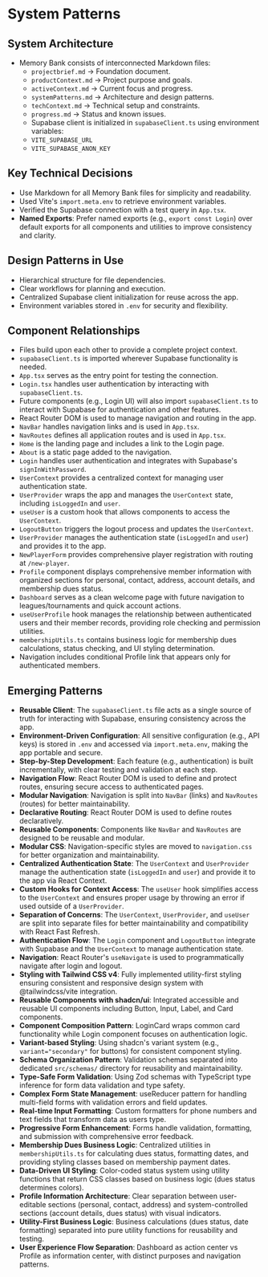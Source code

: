 # System Patterns

## System Architecture

- Memory Bank consists of interconnected Markdown files:
  - `projectbrief.md` → Foundation document.
  - `productContext.md` → Project purpose and goals.
  - `activeContext.md` → Current focus and progress.
  - `systemPatterns.md` → Architecture and design patterns.
  - `techContext.md` → Technical setup and constraints.
  - `progress.md` → Status and known issues.
  - Supabase client is initialized in `supabaseClient.ts` using environment variables:
  - `VITE_SUPABASE_URL`
  - `VITE_SUPABASE_ANON_KEY`

## Key Technical Decisions

- Use Markdown for all Memory Bank files for simplicity and readability.
- Used Vite's `import.meta.env` to retrieve environment variables.
- Verified the Supabase connection with a test query in `App.tsx`.
- **Named Exports**: Prefer named exports (e.g., `export const Login`) over default exports for all components and utilities to improve consistency and clarity.

## Design Patterns in Use

- Hierarchical structure for file dependencies.
- Clear workflows for planning and execution.
- Centralized Supabase client initialization for reuse across the app.
- Environment variables stored in `.env` for security and flexibility.

## Component Relationships

- Files build upon each other to provide a complete project context.
- `supabaseClient.ts` is imported wherever Supabase functionality is needed.
- `App.tsx` serves as the entry point for testing the connection.
- `Login.tsx` handles user authentication by interacting with `supabaseClient.ts`.
- Future components (e.g., Login UI) will also import `supabaseClient.ts` to interact with Supabase for authentication and other features.
- React Router DOM is used to manage navigation and routing in the app.
- `NavBar` handles navigation links and is used in `App.tsx`.
- `NavRoutes` defines all application routes and is used in `App.tsx`.
- `Home` is the landing page and includes a link to the Login page.
- `About` is a static page added to the navigation.
- `Login` handles user authentication and integrates with Supabase's `signInWithPassword`.
- `UserContext` provides a centralized context for managing user authentication state.
- `UserProvider` wraps the app and manages the `UserContext` state, including `isLoggedIn` and `user`.
- `useUser` is a custom hook that allows components to access the `UserContext`.
- `LogoutButton` triggers the logout process and updates the `UserContext`.
- `UserProvider` manages the authentication state (`isLoggedIn` and `user`) and provides it to the app.
- `NewPlayerForm` provides comprehensive player registration with routing at `/new-player`.
- `Profile` component displays comprehensive member information with organized sections for personal, contact, address, account details, and membership dues status.
- `Dashboard` serves as a clean welcome page with future navigation to leagues/tournaments and quick account actions.
- `useUserProfile` hook manages the relationship between authenticated users and their member records, providing role checking and permission utilities.
- `membershipUtils.ts` contains business logic for membership dues calculations, status checking, and UI styling determination.
- Navigation includes conditional Profile link that appears only for authenticated members.

## Emerging Patterns

- **Reusable Client**: The `supabaseClient.ts` file acts as a single source of truth for interacting with Supabase, ensuring consistency across the app.
- **Environment-Driven Configuration**: All sensitive configuration (e.g., API keys) is stored in `.env` and accessed via `import.meta.env`, making the app portable and secure.
- **Step-by-Step Development**: Each feature (e.g., authentication) is built incrementally, with clear testing and validation at each step.
- **Navigation Flow**: React Router DOM is used to define and protect routes, ensuring secure access to authenticated pages.
- **Modular Navigation**: Navigation is split into `NavBar` (links) and `NavRoutes` (routes) for better maintainability.
- **Declarative Routing**: React Router DOM is used to define routes declaratively.
- **Reusable Components**: Components like `NavBar` and `NavRoutes` are designed to be reusable and modular.
- **Modular CSS**: Navigation-specific styles are moved to `navigation.css` for better organization and maintainability.
- **Centralized Authentication State**: The `UserContext` and `UserProvider` manage the authentication state (`isLoggedIn` and `user`) and provide it to the app via React Context.
- **Custom Hooks for Context Access**: The `useUser` hook simplifies access to the `UserContext` and ensures proper usage by throwing an error if used outside of a `UserProvider`.
- **Separation of Concerns**: The `UserContext`, `UserProvider`, and `useUser` are split into separate files for better maintainability and compatibility with React Fast Refresh.
- **Authentication Flow**: The `Login` component and `LogoutButton` integrate with Supabase and the `UserContext` to manage authentication state.
- **Navigation**: React Router's `useNavigate` is used to programmatically navigate after login and logout.
- **Styling with Tailwind CSS v4**: Fully implemented utility-first styling ensuring consistent and responsive design system with @tailwindcss/vite integration.
- **Reusable Components with shadcn/ui**: Integrated accessible and reusable UI components including Button, Input, Label, and Card components.
- **Component Composition Pattern**: LoginCard wraps common card functionality while Login component focuses on authentication logic.
- **Variant-based Styling**: Using shadcn's variant system (e.g., `variant="secondary"` for buttons) for consistent component styling.
- **Schema Organization Pattern**: Validation schemas separated into dedicated `src/schemas/` directory for reusability and maintainability.
- **Type-Safe Form Validation**: Using Zod schemas with TypeScript type inference for form data validation and type safety.
- **Complex Form State Management**: useReducer pattern for handling multi-field forms with validation errors and field updates.
- **Real-time Input Formatting**: Custom formatters for phone numbers and text fields that transform data as users type.
- **Progressive Form Enhancement**: Forms handle validation, formatting, and submission with comprehensive error feedback.
- **Membership Dues Business Logic**: Centralized utilities in `membershipUtils.ts` for calculating dues status, formatting dates, and providing styling classes based on membership payment dates.
- **Data-Driven UI Styling**: Color-coded status system using utility functions that return CSS classes based on business logic (dues status determines colors).
- **Profile Information Architecture**: Clear separation between user-editable sections (personal, contact, address) and system-controlled sections (account details, dues status) with visual indicators.
- **Utility-First Business Logic**: Business calculations (dues status, date formatting) separated into pure utility functions for reusability and testing.
- **User Experience Flow Separation**: Dashboard as action center vs Profile as information center, with distinct purposes and navigation patterns.
